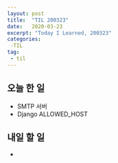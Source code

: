```yaml
---
layout: post
title:  "TIL 200323"
date:   2020-03-23
excerpt: "Today I Learned, 200323"
categories: 
 -TIL
tag:
 - til
---
```

## 오늘 한 일

* SMTP 서버
* Django ALLOWED_HOST

## 내일 할 일

* 